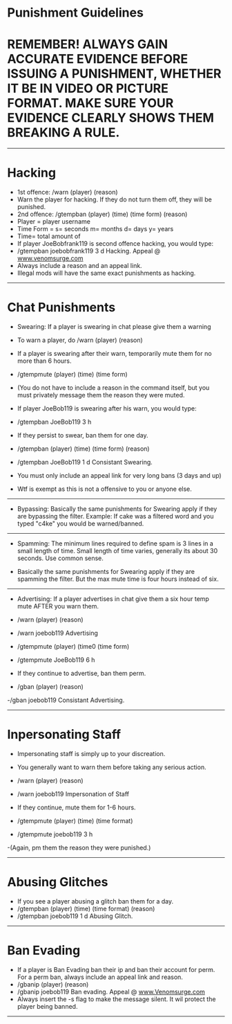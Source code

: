 # Punishment Guidelines

# REMEMBER! ALWAYS GAIN ACCURATE EVIDENCE BEFORE ISSUING A PUNISHMENT, WHETHER IT BE IN VIDEO OR PICTURE FORMAT. MAKE SURE YOUR EVIDENCE CLEARLY SHOWS THEM BREAKING A RULE.
--------------------------------------------------------------------------------------------------------------------------------------

# Hacking

- 1st offence: /warn (player) (reason)
- Warn the player for hacking. If they do not turn them off, they will be punished.
- 2nd offence: /gtempban (player) (time) (time form) (reason)
- Player = player username
- Time Form = s= seconds m= months d= days y= years
- Time= total amount of <timeform>
- If player JoeBobfrank119 is second offence hacking, you would type:
- /gtempban joebobfrank119 3 d Hacking. Appeal @ www.venomsurge.com
- Always include a reason and an appeal link.
- Illegal mods will have the same exact punishments as hacking.

--------------------------------------------------------------------------------------------------------------------------------------

# Chat Punishments

- Swearing: If a player is swearing in chat please give them a warning

- To warn a player, do /warn (player) (reason)

- If a player is swearing after their warn, temporarily mute them for no more than 6 hours.

- /gtempmute (player) (time) (time form)

- (You do not have to include a reason in the command itself, but you must privately message them the reason they were muted.

- If player JoeBob119 is swearing after his warn, you would type:

- /gtempban JoeBob119 3 h

- If they persist to swear, ban them for one day.

- /gtempban (player) (time) (time form) (reason)
- /gtempban JoeBob119 1 d Consistant Swearing.

- You must only include an appeal link for very long bans (3 days and up)

- Wtf is exempt as this is not a offensive to you or anyone else.

--------------------------------------------------------------------------------------------------------------------------------------

- Bypassing: Basically the same punishments for Swearing apply if they are bypassing the filter. Example: If cake was a filtered word and you typed "c4ke" you would be warned/banned.

--------------------------------------------------------------------------------------------------------------------------------------

- Spamming: The minimum lines required to define spam is 3 lines in a small length of time. Small length of time varies, generally its about 30 seconds. Use common sense.

- Basically the same punishments for Swearing apply if they are spamming the filter. But the max mute time is four hours instead of six.

--------------------------------------------------------------------------------------------------------------------------------------

- Advertising: If a player advertises in chat give them a six hour temp mute AFTER you warn them.

- /warn (player) (reason)

- /warn joebob119 Advertising

- /gtempmute (player) (time0 (time form) 

- /gtempmute JoeBob119 6 h 

- If they continue to advertise, ban them perm.

- /gban (player) (reason)

-/gban joebob119 Consistant Advertising.

--------------------------------------------------------------------------------------------------------------------------------------

# Inpersonating Staff

- Impersonating staff is simply up to your discreation.

- You generally want to warn them before taking any serious action.

- /warn (player) (reason)

- /warn joebob119 Impersonation of Staff

- If they continue, mute them for 1-6 hours.

- /gtempmute (player) (time) (time format)

- /gtempmute joebob119 3 h

-(Again, pm them the reason they were punished.)

--------------------------------------------------------------------------------------------------------------------------------------

# Abusing Glitches

- If you see a player abusing a glitch ban them for a day.
- /gtempban (player) (time) (time format) (reason)
- /gtempban joebob119 1 d Abusing Glitch.

--------------------------------------------------------------------------------------------------------------------------------------

# Ban Evading

- If a player is Ban Evading ban their ip and ban their account for perm. For a perm ban, always include an appeal link and reason.
- /gbanip (player) (reason)
- /gbanip joebob119 Ban evading. Appeal @ www.Venomsurge.com
- Always insert the -s flag to make the message silent. It wil protect the player being banned.

--------------------------------------------------------------------------------------------------------------------------------------
